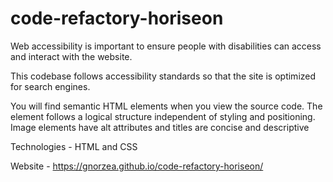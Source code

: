 # code-refactory-horiseon
Web accessibility is important to ensure people with disabilities can access and interact with the website. 

This codebase follows accessibility standards so that the site is optimized for search engines.

You will find semantic HTML elements when you view the source code. The element follows a logical structure independent of styling and positioning. Image elements have alt attributes and titles are concise and descriptive 

Technologies - HTML and CSS

Website - https://gnorzea.github.io/code-refactory-horiseon/